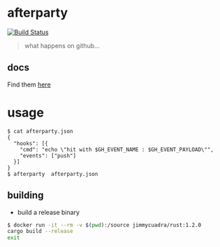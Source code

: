 # afterparty

[![Build Status](https://travis-ci.org/softprops/afterparty.svg?branch=master)](https://travis-ci.org/softprops/afterparty)

> what happens on github...

## docs

Find them [here](http://softprops.github.io/afterparty)

# usage

```shell
$ cat afterparty.json
{
  "hooks": [{
    "cmd": "echo \"hit with $GH_EVENT_NAME : $GH_EVENT_PAYLOAD\"",
    "events": ["push"]
  }]
}
$ afterparty  afterparty.json
```

## building

* build a release binary

```bash
$ docker run -it --rm -v $(pwd):/source jimmycuadra/rust:1.2.0
cargo build --release
exit
```
